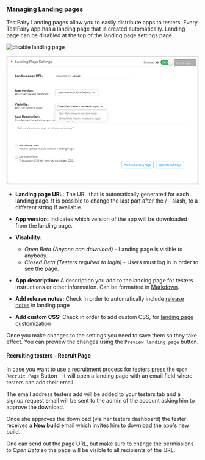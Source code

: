 ### Managing Landing pages

TestFairy Landing pages allow you to easily distribute apps to testers.
Every TestFairy app has a landing page that is created automatically.
Landing page can be disabled at the top of the landing page settings page.

![disable landing page](/img/landing-pages-on-off.png)


![landing page settings](/img/app_distribution/landing_pages/landing-page-fields.png)


* **Landing page URL:** The URL that is automatically generated for each landing page. It is possible to change the last part after the / - slash, to a different string if available.

* **App version:** Indicates which version of the app will be downloaded from the landing page.

* **Visability:**  
  * _Open Beta (Anyone can download)_ - Landing page is visible to anybody.
  * _Closed Beta (Testers required to login)_ - Users must log in in order to see the page.

* **App description:** A description you add to the landing page for testers instructions or other information. Can be formatted in <a href=https://guides.github.com/features/mastering-markdown/ target=_blank >Markdown</a>.

* **Add release notes:** Check in order to automatically include [release notes](/App_Distribution/Release_Notes.html) in landing page

* **Add custom CSS:**  Check in order to add custom CSS, for [landing page customization](https://docs.testfairy.com/FAQ/Landing_Page_Customization.html)


Once you make changes to the settings you need to save them so they take effect. You can preview the changes using the `Preview landing page` button.

#### Recruiting testers - Recruit Page  

In case you want to use a recruitment process for testers press the `Open Recruit Page` Button - it will open a landing page with an email field where testers can add their email. 

The email address testers add will be added to your testers tab and a signup request email will be sent to the admin of the account asking him to approve the download.

Once she approves the download (via her testers dashboard) the tester receives a **New build** email which invites him to download the app's new build.
 
One can send out the page URL, but make sure to change the permissions to _Open Beta_ so the page will be visible to all recipients of the URL.
